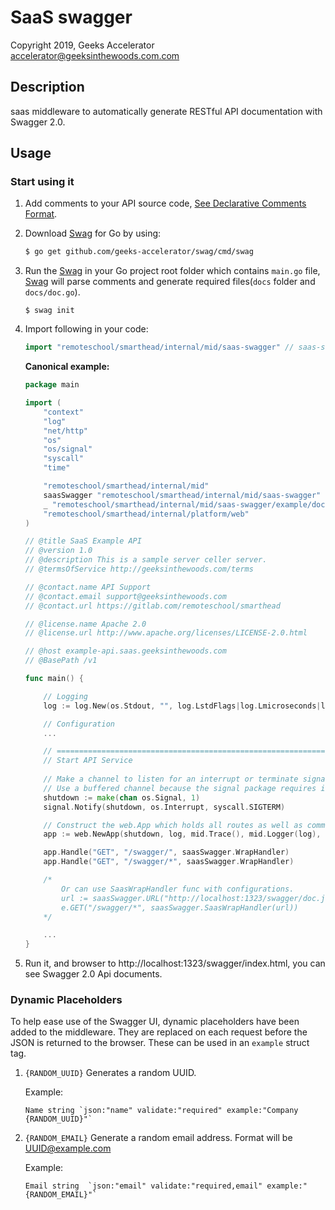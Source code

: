 # SaaS swagger

Copyright 2019, Geeks Accelerator  
accelerator@geeksinthewoods.com.com


## Description

saas middleware to automatically generate RESTful API documentation with Swagger 2.0.


## Usage

### Start using it
1. Add comments to your API source code, [See Declarative Comments Format](https://github.com/geeks-accelerator/swag#declarative-comments-format).

2. Download [Swag](https://github.com/geeks-accelerator/swag) for Go by using:
    ```sh
    $ go get github.com/geeks-accelerator/swag/cmd/swag
    ```

3. Run the [Swag](https://github.com/geeks-accelerator/swag) in your Go project root folder which contains `main.go` file, [Swag](https://github.com/geeks-accelerator/swag) will parse comments and generate required files(`docs` folder and `docs/doc.go`).
    ```sh_ "github.com/swaggo/echo-swagger/v2/example/docs"
    $ swag init
    ```

4. Import following in your code:
    ```go
    import "remoteschool/smarthead/internal/mid/saas-swagger" // saas-swagger middleware
    ```

    **Canonical example:**
    
    ```go
    package main
    
    import (
        "context"
        "log"
        "net/http"
        "os"
        "os/signal"
        "syscall"
        "time"
    
        "remoteschool/smarthead/internal/mid"
        saasSwagger "remoteschool/smarthead/internal/mid/saas-swagger"
        _ "remoteschool/smarthead/internal/mid/saas-swagger/example/docs" // docs is generated by Swag CLI, you have to import it.
        "remoteschool/smarthead/internal/platform/web"
    )
    
    // @title SaaS Example API
    // @version 1.0
    // @description This is a sample server celler server.
    // @termsOfService http://geeksinthewoods.com/terms
    
    // @contact.name API Support
    // @contact.email support@geeksinthewoods.com
    // @contact.url https://gitlab.com/remoteschool/smarthead
    
    // @license.name Apache 2.0
    // @license.url http://www.apache.org/licenses/LICENSE-2.0.html
    
    // @host example-api.saas.geeksinthewoods.com
    // @BasePath /v1
    
    func main() {
    
        // Logging
        log := log.New(os.Stdout, "", log.LstdFlags|log.Lmicroseconds|log.Lshortfile)
    
        // Configuration
        ... 
    
        // =========================================================================
        // Start API Service
        
        // Make a channel to listen for an interrupt or terminate signal from the OS.
        // Use a buffered channel because the signal package requires it.
        shutdown := make(chan os.Signal, 1)
        signal.Notify(shutdown, os.Interrupt, syscall.SIGTERM)
    
        // Construct the web.App which holds all routes as well as common Middleware.
        app := web.NewApp(shutdown, log, mid.Trace(), mid.Logger(log), mid.Errors(log), mid.Metrics(), mid.Panics())
    
        app.Handle("GET", "/swagger/", saasSwagger.WrapHandler)
        app.Handle("GET", "/swagger/*", saasSwagger.WrapHandler)
    
        /*
            Or can use SaasWrapHandler func with configurations.
            url := saasSwagger.URL("http://localhost:1323/swagger/doc.json") //The url pointing to API definition
            e.GET("/swagger/*", saasSwagger.SaasWrapHandler(url))
        */
    
        ... 
    }
    ```

5. Run it, and browser to http://localhost:1323/swagger/index.html, you can see Swagger 2.0 Api documents.


### Dynamic Placeholders

To help ease use of the Swagger UI, dynamic placeholders have been added to the middleware. They are replaced on each 
request before the JSON is returned to the browser. These can be used in an `example` struct tag.   

1. `{RANDOM_UUID}`
    Generates a random UUID.

    Example:
    ```
    Name string `json:"name" validate:"required" example:"Company {RANDOM_UUID}"`
    ```

2. `{RANDOM_EMAIL}`
    Generate a random email address. Format will be UUID@example.com
    
    Example:
    ```
    Email string  `json:"email" validate:"required,email" example:"{RANDOM_EMAIL}"`
    ```
